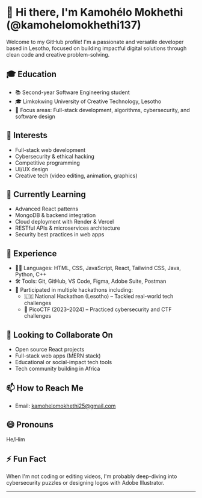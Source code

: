 # 👋 Hi there, I'm Kamohélo Mokhethi (@kamohelomokhethi137)

Welcome to my GitHub profile! I'm a passionate and versatile developer based in Lesotho, focused on building impactful digital solutions through clean code and creative problem-solving.

## 🎓 Education
- 📚 Second-year Software Engineering student  
- 🎓 Limkokwing University of Creative Technology, Lesotho  
- 🧠 Focus areas: Full-stack development, algorithms, cybersecurity, and software design

## 👀 Interests
- Full-stack web development  
- Cybersecurity & ethical hacking  
- Competitive programming  
- UI/UX design  
- Creative tech (video editing, animation, graphics)

## 🌱 Currently Learning
- Advanced React patterns  
- MongoDB & backend integration  
- Cloud deployment with Render & Vercel  
- RESTful APIs & microservices architecture  
- Security best practices in web apps

## 💼 Experience
- 👨‍💻 Languages: HTML, CSS, JavaScript, React, Tailwind CSS, Java, Python, C++  
- 🛠 Tools: Git, GitHub, VS Code, Figma, Adobe Suite, Postman  
- 🧠 Participated in multiple hackathons including:  
  - 🇱🇸 National Hackathon (Lesotho) – Tackled real-world tech challenges  
  - 🔐 PicoCTF (2023–2024) – Practiced cybersecurity and CTF challenges

## 🤝 Looking to Collaborate On
- Open source React projects  
- Full-stack web apps (MERN stack)  
- Educational or social-impact tech tools  
- Tech community building in Africa  

## 📫 How to Reach Me
- Email: kamohelomokhethi25@gmail.com  


## 😄 Pronouns
He/Him

## ⚡ Fun Fact
When I'm not coding or editing videos, I'm probably deep-diving into cybersecurity puzzles or designing logos with Adobe Illustrator.

---

<!---
kamohelomokhethi137/kamohelomokhethi137 is a ✨ special ✨ repository because its `README.md` (this file) appears on your GitHub profile.
You can click the Preview link to take a look at your changes.
--->

